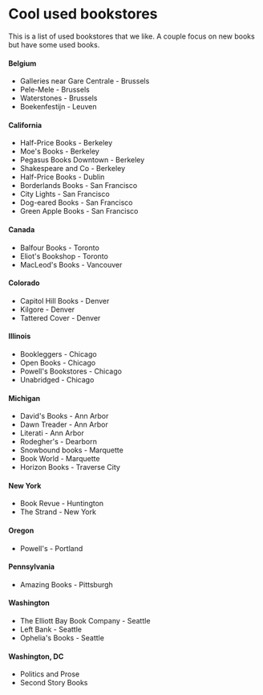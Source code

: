 # Cool used bookstores

This is a list of used bookstores that we like. A couple focus on
new books but have some used books.

#### Belgium

- Galleries near Gare Centrale - Brussels
- Pele-Mele - Brussels
- Waterstones - Brussels
- Boekenfestijn - Leuven

#### California

- Half-Price Books - Berkeley
- Moe's Books - Berkeley
- Pegasus Books Downtown - Berkeley
- Shakespeare and Co - Berkeley
- Half-Price Books - Dublin
- Borderlands Books - San Francisco
- City Lights - San Francisco
- Dog-eared Books - San Francisco
- Green Apple Books - San Francisco

#### Canada

- Balfour Books - Toronto
- Eliot's Bookshop - Toronto
- MacLeod's Books - Vancouver

#### Colorado

- Capitol Hill Books - Denver
- Kilgore - Denver
- Tattered Cover - Denver

#### Illinois

- Bookleggers - Chicago
- Open Books - Chicago
- Powell's Bookstores - Chicago
- Unabridged - Chicago

#### Michigan

- David's Books - Ann Arbor
- Dawn Treader - Ann Arbor
- Literati - Ann Arbor
- Rodegher's - Dearborn
- Snowbound books - Marquette
- Book World - Marquette
- Horizon Books - Traverse City

#### New York

- Book Revue - Huntington
- The Strand - New York

#### Oregon

- Powell's - Portland

#### Pennsylvania

- Amazing Books - Pittsburgh

#### Washington

- The Elliott Bay Book Company - Seattle
- Left Bank - Seattle
- Ophelia's Books - Seattle

#### Washington, DC

- Politics and Prose
- Second Story Books
